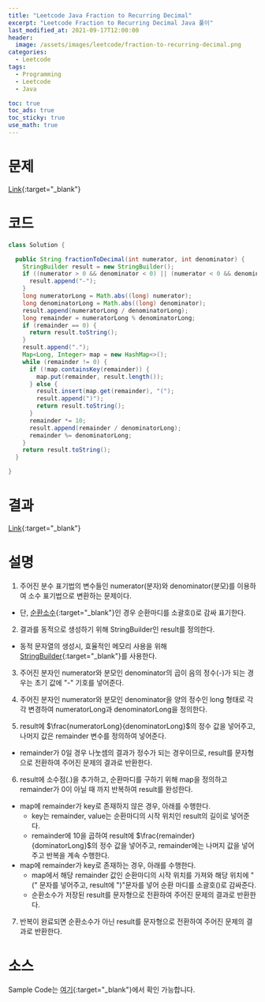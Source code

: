 ```yaml
---
title: "Leetcode Java Fraction to Recurring Decimal"
excerpt: "Leetcode Fraction to Recurring Decimal Java 풀이"
last_modified_at: 2021-09-17T12:00:00
header:
  image: /assets/images/leetcode/fraction-to-recurring-decimal.png
categories:
  - Leetcode
tags:
  - Programming
  - Leetcode
  - Java

toc: true
toc_ads: true
toc_sticky: true
use_math: true
---
```

# 문제
[Link](https://leetcode.com/problems/fraction-to-recurring-decimal/){:target="_blank"}

# 코드
```java
class Solution {

  public String fractionToDecimal(int numerator, int denominator) {
    StringBuilder result = new StringBuilder();
    if ((numerator > 0 && denominator < 0) || (numerator < 0 && denominator > 0)) {
      result.append("-");
    }
    long numeratorLong = Math.abs((long) numerator);
    long denominatorLong = Math.abs((long) denominator);
    result.append(numeratorLong / denominatorLong);
    long remainder = numeratorLong % denominatorLong;
    if (remainder == 0) {
      return result.toString();
    }
    result.append(".");
    Map<Long, Integer> map = new HashMap<>();
    while (remainder != 0) {
      if (!map.containsKey(remainder)) {
        map.put(remainder, result.length());
      } else {
        result.insert(map.get(remainder), "(");
        result.append(")");
        return result.toString();
      }
      remainder *= 10;
      result.append(remainder / denominatorLong);
      remainder %= denominatorLong;
    }
    return result.toString();
  }

}
```

# 결과
[Link](https://leetcode.com/submissions/detail/556170526/){:target="_blank"}

# 설명
1. 주어진 분수 표기법의 변수들인 numerator(분자)와 denominator(분모)를 이용하여 소수 표기법으로 변환하는 문제이다.
- 단, [순환소수](https://ko.wikipedia.org/wiki/%EC%88%9C%ED%99%98%EC%86%8C%EC%88%98){:target="_blank"}인 경우 순환마디를 소괄호()로 감싸 표기한다.

2. 결과를 동적으로 생성하기 위해 StringBuilder인 result를 정의한다.
- 동적 문자열의 생성시, 효율적인 메모리 사용을 위해 [StringBuilder](https://docs.oracle.com/javase/tutorial/java/data/buffers.html){:target="_blank"}를 사용한다.

3. 주어진 분자인 numerator와 분모인 denominator의 곱이 음의 정수(-)가 되는 경우는 초기 값에 "-" 기호를 넣어준다.

4. 주어진 분자인 numerator와 분모인 denominator을 양의 정수인 long 형태로 각각 변경하여 numeratorLong과 denominatorLong을 정의한다.

5. result에 $\frac{numeratorLong}{denominatorLong}$의 정수 값을 넣어주고, 나머지 값은 remainder 변수를 정의하여 넣어준다.
- remainder가 0일 경우 나눗셈의 결과가 정수가 되는 경우이므로, result를 문자형으로 전환하여 주어진 문제의 결과로 반환한다.

6. result에 소수점(.)을 추가하고, 순환마디를 구하기 위해 map을 정의하고 remainder가 0이 아닐 때 까지 반복하여 result를 완성한다.
- map에 remainder가 key로 존재하지 않은 경우, 아래를 수행한다.
  - key는 remainder, value는 순환마디의 시작 위치인 result의 길이로 넣어준다.
  - remainder에 10을 곱하여 result에 $\frac{remainder}{dominatorLong}$의 정수 값을 넣어주고,
  remainder에는 나머지 값을 넣어주고 반복을 계속 수행한다.
- map에 remainder가 key로 존재하는 경우, 아래를 수행한다.
  - map에서 해당 remainder 값인 순환마디의 시작 위치를 가져와 해당 위치에 "(" 문자를 넣어주고, result에 ")"문자를 넣어 순환 마디를 소괄호()로 감싸준다.
  - 순환소수가 저장된 result를 문자형으로 전환하여 주어진 문제의 결과로 반환한다.

7. 반복이 완료되면 순환소수가 아닌 result를 문자형으로 전환하여 주어진 문제의 결과로 반환한다.

# 소스
Sample Code는 [여기](https://github.com/GracefulSoul/leetcode/blob/master/src/main/java/gracefulsoul/problems/FractionToRecurringDecimal.java){:target="_blank"}에서 확인 가능합니다.